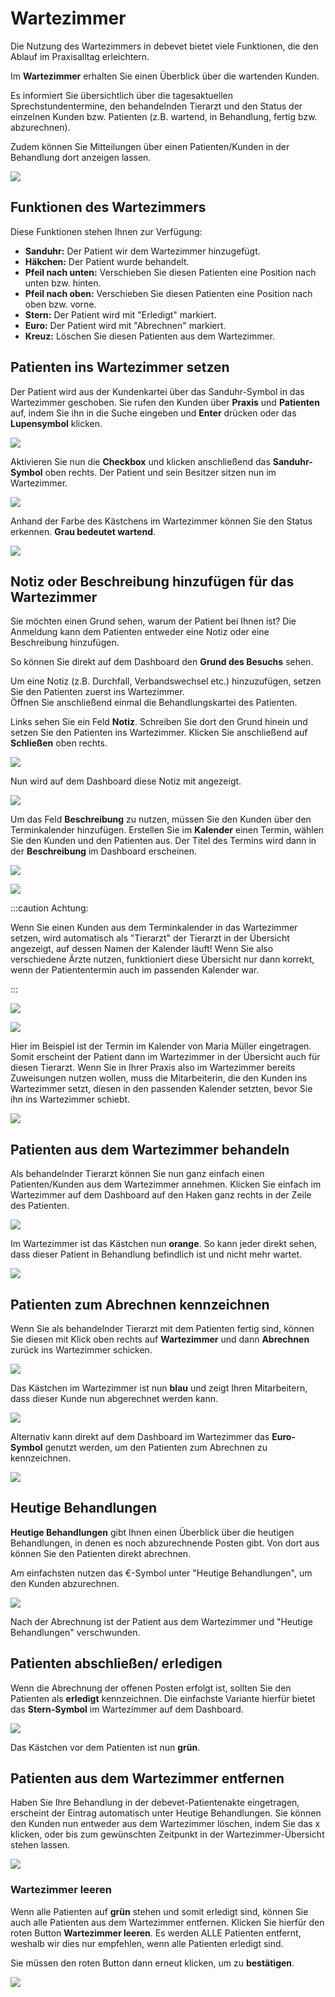 # Wartezimmer 

Die Nutzung des Wartezimmers in debevet bietet viele Funktionen, die den Ablauf im Praxisalltag erleichtern.

Im **Wartezimmer** erhalten Sie einen Überblick über die wartenden Kunden.

Es informiert Sie übersichtlich über die tagesaktuellen Sprechstundentermine, den behandelnden Tierarzt und den Status
der einzelnen Kunden bzw. Patienten (z.B. wartend, in Behandlung, fertig bzw. abzurechnen).

Zudem können Sie Mitteilungen über einen Patienten/Kunden in der Behandlung dort anzeigen lassen.

![](../../static/img/dashboard/dashboard_wartezimmer1.png)

## Funktionen des Wartezimmers

Diese Funktionen stehen Ihnen zur Verfügung:

* **Sanduhr:** Der Patient wir dem Wartezimmer hinzugefügt.
* **Häkchen:** Der Patient wurde behandelt.
* **Pfeil nach unten:** Verschieben Sie diesen Patienten eine Position nach unten bzw. hinten.
* **Pfeil nach oben:** Verschieben Sie diesen Patienten eine Position nach oben bzw. vorne.
* **Stern:** Der Patient wird mit "Erledigt" markiert.
* **Euro:** Der Patient wird mit "Abrechnen" markiert.
* **Kreuz:** Löschen Sie diesen Patienten aus dem Wartezimmer.

## Patienten ins Wartezimmer setzen

Der Patient wird aus der Kundenkartei über das Sanduhr-Symbol in das Wartezimmer geschoben. Sie rufen den Kunden über **Praxis** und **Patienten** auf, 
indem Sie ihn in die Suche eingeben und **Enter** drücken oder das **Lupensymbol** klicken.

![](../../static/img/Patienten/Patient_ins_wartezimmer3.png)

Aktivieren Sie nun die **Checkbox** und klicken anschließend das **Sanduhr-Symbol** oben rechts. Der Patient und sein Besitzer sitzen nun im Wartezimmer.  

![](../../static/img/Patienten/Patient_ins_wartezimmer4.png)

Anhand der Farbe des Kästchens im Wartezimmer können Sie den Status erkennen. **Grau bedeutet wartend**. 

![](../../static/img/Patienten/wartend_grau.png)

## Notiz oder Beschreibung hinzufügen für das Wartezimmer

Sie möchten einen Grund sehen, warum der Patient bei Ihnen ist? Die Anmeldung kann dem Patienten entweder eine Notiz oder eine Beschreibung hinzufügen.

So können Sie direkt auf dem Dashboard den **Grund des Besuchs** sehen.  

Um eine Notiz (z.B. Durchfall, Verbandswechsel etc.) hinzuzufügen, setzen Sie den Patienten zuerst ins Wartezimmer.  
Öffnen Sie anschließend einmal die Behandlungskartei des Patienten. 

Links sehen Sie ein Feld **Notiz**. Schreiben Sie dort den Grund hinein und setzen Sie den Patienten ins Wartezimmer. Klicken Sie
anschließend auf **Schließen** oben rechts.

![](../../static/img/Patienten/wartezimmer_notiz1.png)

Nun wird auf dem Dashboard diese Notiz mit angezeigt. 

![](../../static/img/Patienten/wartezimmer_notiz2.png)

Um das Feld **Beschreibung** zu nutzen, müssen Sie den Kunden über den Terminkalender hinzufügen. Erstellen Sie im **Kalender** einen Termin,
wählen Sie den Kunden und den Patienten aus. Der Titel des Termins wird dann in der **Beschreibung** im Dashboard erscheinen.  

![](../../static/img/Patienten/beschreibung_wartezimmer.png) 

![](../../static/img/Patienten/beschreibung_wartezimmer2.png)


:::caution Achtung:

Wenn Sie einen Kunden aus dem Terminkalender in das Wartezimmer setzen, wird automatisch als "Tierarzt" der Tierarzt in der Übersicht
angezeigt, auf dessen Namen der Kalender läuft! Wenn Sie also verschiedene Ärzte nutzen, funktioniert diese Übersicht nur dann korrekt,
wenn der Patiententermin auch im passenden Kalender war.

:::

![](../../static/img/dashboard/wartezimmer_aus_kalender.png)

![](../../static/img/dashboard/wartezimmer_aus_kalender2.png)

Hier im Beispiel ist der Termin im Kalender von Maria Müller eingetragen. Somit erscheint der Patient dann im Wartezimmer in der Übersicht auch
für diesen Tierarzt. Wenn Sie in Ihrer Praxis also im Wartezimmer bereits Zuweisungen nutzen wollen, muss die Mitarbeiterin, die den Kunden ins Wartezimmer
setzt, diesen in den passenden Kalender setzten, bevor Sie ihn ins Wartezimmer schiebt.

![](../../static/img/dashboard/wartezimmer_aus_kalender3.png)

## Patienten aus dem Wartezimmer behandeln  

Als behandelnder Tierarzt können Sie nun ganz einfach einen Patienten/Kunden aus dem Wartezimmer annehmen. Klicken Sie einfach im Wartezimmer auf dem Dashboard auf den
Haken ganz rechts in der Zeile des Patienten.

![](../../static/img/Patienten/Patient_annehmen_Haken.png)  

Im Wartezimmer ist das Kästchen nun **orange**. So kann jeder direkt sehen, dass dieser Patient in Behandlung befindlich ist und nicht mehr wartet. 

![](../../static/img/Patienten/wartezimmer_orange.png)

## Patienten zum Abrechnen kennzeichnen

Wenn Sie als behandelnder Tierarzt mit dem Patienten fertig sind, können Sie diesen mit Klick oben rechts auf **Wartezimmer** und dann
**Abrechnen** zurück ins Wartezimmer schicken. 

![](../../static/img/Patienten/Wartezimmer_abrechnen2.png)

Das Kästchen im Wartezimmer ist nun **blau** und zeigt Ihren Mitarbeitern, dass dieser Kunde nun abgerechnet werden kann.  

![](../../static/img/Patienten/Wartezimmer_blau.png)

Alternativ kann direkt auf dem Dashboard im Wartezimmer das **Euro-Symbol** genutzt werden, um den Patienten zum Abrechnen zu kennzeichnen.  

![](../../static/img/Patienten/Patien_abrechnungskennzeichnung.png)

## Heutige Behandlungen

**Heutige Behandlungen** gibt Ihnen einen Überblick über die heutigen Behandlungen, in denen es noch abzurechnende Posten gibt.
Von dort aus können Sie den Patienten direkt abrechnen.

Am einfachsten nutzen das €-Symbol unter "Heutige Behandlungen", um den Kunden abzurechnen.

![](../../static/img/Patienten/heutige_behandlungen1.png)

Nach der Abrechnung ist der Patient aus dem Wartezimmer und "Heutige Behandlungen" verschwunden.

## Patienten abschließen/ erledigen  

Wenn die Abrechnung der offenen Posten erfolgt ist, sollten Sie den Patienten als **erledigt** kennzeichnen. Die einfachste Variante hierfür bietet
das **Stern-Symbol** im Wartezimmer auf dem Dashboard. 

![](../../static/img/Patienten/patient_erledigen2.png)  

Das Kästchen vor dem Patienten ist nun **grün**. 

## Patienten aus dem Wartezimmer entfernen

Haben Sie Ihre Behandlung in der debevet-Patientenakte eingetragen, erscheint der Eintrag automatisch unter Heutige Behandlungen.
Sie können den Kunden nun entweder aus dem Wartezimmer löschen, indem Sie das x klicken, oder bis zum gewünschten Zeitpunkt in der Wartezimmer-Übersicht stehen lassen.

![](../../static/img/Patienten/wartezimmer_kunde_loeschen.png)  

### Wartezimmer leeren 

Wenn alle Patienten auf **grün** stehen und somit erledigt sind, können Sie auch alle Patienten aus dem Wartezimmer entfernen. Klicken Sie
hierfür den roten Button **Wartezimmer leeren**. Es werden ALLE Patienten entfernt, weshalb wir dies nur empfehlen, wenn alle Patienten erledigt sind. 

Sie müssen den roten Button dann erneut klicken, um zu **bestätigen**.  

![](../../static/img/Patienten/Wartezimmer_leeren.png)